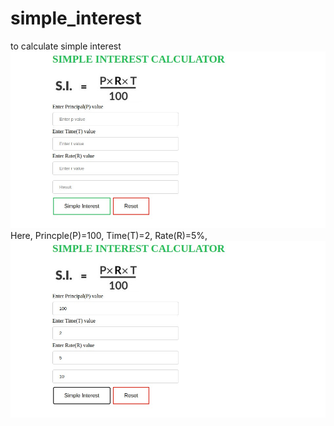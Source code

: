 # simple_interest
to calculate simple interest
![](Simple_Interest_Calculator.jpg)
Here,
Princple(P)=100,
Time(T)=2,
Rate(R)=5%,
![](simple_interest_2.jpg)
